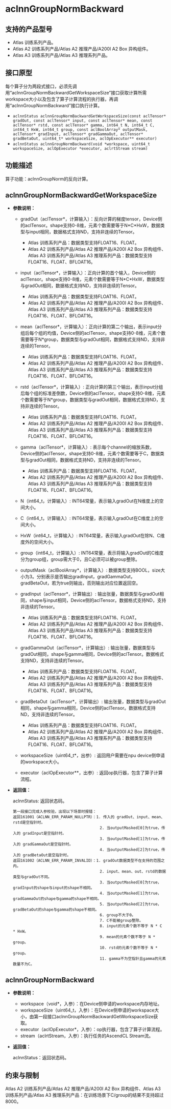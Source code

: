 # aclnnGroupNormBackward

## 支持的产品型号

- Atlas 训练系列产品。
- Atlas A2 训练系列产品/Atlas A2 推理产品/A200I A2 Box 异构组件。
- Atlas A3 训练系列产品/Atlas A3 推理系列产品。

## 接口原型

每个算子分为两段式接口，必须先调用“aclnnGroupNormBackwardGetWorkspaceSize”接口获取计算所需workspace大小以及包含了算子计算流程的执行器，再调用“aclnnGroupNormBackward”接口执行计算。

  - `aclnnStatus aclnnGroupNormBackwardGetWorkspaceSize(const aclTensor* gradOut, const aclTensor* input, const aclTensor* mean, const aclTensor* rstd, const aclTensor* gamma, int64_t N, int64_t C, int64_t HxW, int64_t group, const aclBoolArray* outputMask, aclTensor* gradInput, aclTensor* gradGammaOut, aclTensor* gradBetaOut, uint64_t* workspaceSize, aclOpExecutor** executor)`
  - `aclnnStatus aclnnGroupNormBackward(void *workspace, uint64_t workspaceSize, aclOpExecutor *executor, aclrtStream stream)`

## 功能描述

算子功能：aclnnGroupNorm的反向计算。

## aclnnGroupNormBackwardGetWorkspaceSize

- **参数说明：**

  - gradOut（aclTensor*，计算输入）：反向计算的梯度tensor，Device侧的aclTensor。shape支持0-8维，元素个数需要等于N\*C\*HxW，数据类型与input相同，数据格式支持ND，支持非连续的Tensor。
    - Atlas 训练系列产品：数据类型支持FLOAT16、FLOAT。
    - Atlas A2 训练系列产品/Atlas A2 推理产品/A200I A2 Box 异构组件、Atlas A3 训练系列产品/Atlas A3 推理系列产品：数据类型支持FLOAT16、FLOAT、BFLOAT16。
    
  - input（aclTensor*，计算输入）：正向计算的首个输入，Device侧的aclTensor。shape支持0-8维，元素个数需要等于N\*C\*HxW，数据类型与gradOut相同，数据格式支持ND，支持非连续的Tensor。
    - Atlas 训练系列产品：数据类型支持FLOAT16、FLOAT。
    - Atlas A2 训练系列产品/Atlas A2 推理产品/A200I A2 Box 异构组件、Atlas A3 训练系列产品/Atlas A3 推理系列产品：数据类型支持FLOAT16、FLOAT、BFLOAT16。

  - mean（aclTensor*，计算输入）：正向计算的第二个输出，表示input分组后每个组的均值，Device侧的aclTensor。shape支持0-8维，元素个数需要等于N\*group，数据类型与gradOut相同，数据格式支持ND，支持非连续的Tensor。
    - Atlas 训练系列产品：数据类型支持FLOAT16、FLOAT。
    - Atlas A2 训练系列产品/Atlas A2 推理产品/A200I A2 Box 异构组件、Atlas A3 训练系列产品/Atlas A3 推理系列产品：数据类型支持FLOAT16、FLOAT、BFLOAT16。

  - rstd（aclTensor*，计算输入）: 正向计算的第三个输出，表示input分组后每个组的标准差倒数，Device侧的aclTensor。shape支持0-8维，元素个数需要等于N\*group，数据类型与gradOut相同，数据格式支持ND，支持非连续的Tensor。
    - Atlas 训练系列产品：数据类型支持FLOAT16、FLOAT。
    - Atlas A2 训练系列产品/Atlas A2 推理产品/A200I A2 Box 异构组件、Atlas A3 训练系列产品/Atlas A3 推理系列产品：数据类型支持FLOAT16、FLOAT、BFLOAT16。

  - gamma（aclTensor*，计算输入）: 表示每个channel的缩放系数，Device侧的aclTensor。shape支持0-8维，元素个数需要等于C，数据类型与gradOut相同，数据格式支持ND，支持非连续的Tensor。
    - Atlas 训练系列产品：数据类型支持FLOAT16、FLOAT。
    - Atlas A2 训练系列产品/Atlas A2 推理产品/A200I A2 Box 异构组件、Atlas A3 训练系列产品/Atlas A3 推理系列产品：数据类型支持FLOAT16、FLOAT、BFLOAT16。

  - N（int64_t，计算输入）: INT64常量，表示输入gradOut在N维度上的空间大小。

  - C（int64_t，计算输入）: INT64常量，表示输入gradOut在C维度上的空间大小。

  - HxW（int64_t，计算输入）: INT64常量，表示输入gradOut在除N、C维度外的空间大小。

  - group（int64_t，计算输入）: INT64常量，表示将输入gradOut的C维度分为group组，group需大于0，且C必须可以被group整除。

  - outputMask（aclBoolArray*，计算输入）: 数据类型支持BOOL，size大小为3。分别表示是否输出gradInput，gradGammaOut，gradBetaOut，若为true则输出，否则输出对应位置返回空。

  - gradInput（aclTensor*，计算输出）: 输出张量，数据类型与gradOut相同，shape与input相同，Device侧的aclTensor。数据格式支持ND，支持非连续的Tensor。
    - Atlas 训练系列产品：数据类型支持FLOAT16、FLOAT。
    - Atlas A2 训练系列产品/Atlas A2 推理产品/A200I A2 Box 异构组件、Atlas A3 训练系列产品/Atlas A3 推理系列产品：数据类型支持FLOAT16、FLOAT、BFLOAT16。

  - gradGammaOut（aclTensor*，计算输出）: 输出张量，数据类型与gradOut相同，shape与gamma相同，Device侧的aclTensor。数据格式支持ND，支持非连续的Tensor。
    - Atlas 训练系列产品：数据类型支持FLOAT16、FLOAT。
    - Atlas A2 训练系列产品/Atlas A2 推理产品/A200I A2 Box 异构组件、Atlas A3 训练系列产品/Atlas A3 推理系列产品：数据类型支持FLOAT16、FLOAT、BFLOAT16。

  - gradBetaOut（aclTensor*，计算输出）: 输出张量，数据类型与gradOut相同，shape与gamma相同，Device侧的aclTensor。数据格式支持ND，支持非连续的Tensor。
    - Atlas 训练系列产品：数据类型支持FLOAT16、FLOAT。
    - Atlas A2 训练系列产品/Atlas A2 推理产品/A200I A2 Box 异构组件、Atlas A3 训练系列产品/Atlas A3 推理系列产品：数据类型支持FLOAT16、FLOAT、BFLOAT16。

  - workspaceSize（uint64_t*，出参）: 返回用户需要在npu device侧申请的workspace大小。

  - executor（aclOpExecutor**，出参）: 返回op执行器，包含了算子计算流程。

- **返回值：**

  aclnnStatus: 返回状态码。
  ```
  第一段接口完成入参校验，出现以下场景时报错：
  返回161001（ACLNN_ERR_PARAM_NULLPTR）：1. 传入的 gradOut、input、mean、rstd是空指针时。
                                        2. 当outputMasked[0]为true，传入的 gradInput是空指针时。
                                        3. 当outputMasked[1]为true，传入的 gradGammaOut是空指针时。
                                        4. 当outputMasked[2]为true，传入的 gradBetaOut是空指针时。
  返回161002（ACLNN_ERR_PARAM_INVALID）：1. gradOut数据类型不在支持的范围之内。
                                        2. input、mean、out、rstd的数据类型与gradOut不同。
                                        3. 当outputMasked[0]为true，gradInput的shape与input的shape不相同。
                                        4. 当outputMasked[1]为true，gradGammaOut的shape与gamma的shape不相同。
                                        5. 当outputMasked[2]为true，gradBetaOut的shape与gamma的shape不相同。
                                        6. group不大于0。
                                        7. C不能被group整除。
                                        8. input的元素个数不等于 N * C * HxW。
                                        9. mean的元素个数不等于 N * group。
                                        10. rstd的元素个数不等于 N * group。
                                        11. gamma不为空指针且gamma的元素数量不为C。
    ```

## aclnnGroupNormBackward

- **参数说明：**

  - workspace（void*，入参）：在Device侧申请的workspace内存地址。
  - workspaceSize（uint64_t，入参）：在Device侧申请的workspace大小，由第一段接口aclnnGroupNormBackwardGetWorkspaceSize获取。
  - executor（aclOpExecutor*，入参）：op执行器，包含了算子计算流程。
  - stream（aclrtStream，入参）：执行任务的AscendCL Stream流。

- **返回值：**

  aclnnStatus：返回状态码。

## 约束与限制

Atlas A2 训练系列产品/Atlas A2 推理产品/A200I A2 Box 异构组件、Atlas A3 训练系列产品/Atlas A3 推理系列产品：在训练场景下C/group的结果不支持超过8000。
